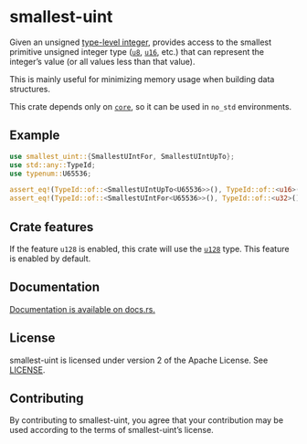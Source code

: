 smallest-uint
=============

Given an unsigned [type-level integer][typenum], provides access to
the smallest primitive unsigned integer type ([`u8`], [`u16`], etc.) that
can represent the integer’s value (or all values less than that value).

This is mainly useful for minimizing memory usage when building data
structures.

This crate depends only on [`core`], so it can be used in `no_std`
environments.

[`core`]: https://doc.rust-lang.org/core/

Example
-------

```rust
use smallest_uint::{SmallestUIntFor, SmallestUIntUpTo};
use std::any::TypeId;
use typenum::U65536;

assert_eq!(TypeId::of::<SmallestUIntUpTo<U65536>>(), TypeId::of::<u16>());
assert_eq!(TypeId::of::<SmallestUIntFor<U65536>>(), TypeId::of::<u32>());
```

Crate features
--------------

If the feature `u128` is enabled, this crate will use the [`u128`] type.
This feature is enabled by default.

[typenum]: https://docs.rs/typenum
[`u8`]: https://doc.rust-lang.org/std/primitive.u8.html
[`u16`]: https://doc.rust-lang.org/std/primitive.u16.html
[`u128`]: https://doc.rust-lang.org/std/primitive.u128.html

Documentation
-------------

[Documentation is available on docs.rs.](https://docs.rs/smallest-uint)

License
-------

smallest-uint is licensed under version 2 of the Apache License. See
[LICENSE](LICENSE).

Contributing
------------

By contributing to smallest-uint, you agree that your contribution may be used
according to the terms of smallest-uint’s license.
